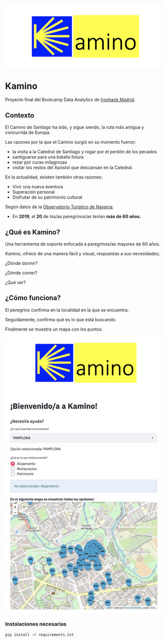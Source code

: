 
![Kamino](images/Kamino_logo.png)

# Kamino

Proyecto final del Bootcamp Data Analytics de [Ironhack Madrid](https://www.ironhack.com/es).

## Contexto

El Camino de Santiago ha sido, y sigue siendo, la ruta más antigua y concurrida de Europa. 

Las razones por la que el Camino surgió en su momento fueron: 

- la visita a la Catedral de Santiago y rogar por el perdón de los pecados
- santiguarse para una batalla futura
- rezar por curas milagrosas
- visitar los restos del Apóstol que descansan en la Catedral. 

En la actualidad, existen también otras razones: 
- Vivir una nueva aventura
- Superación personal
- Disfrutar de su patrimonio cultural 

Según datos de la [Observatorio Turístico de Navarra](https://www.turismo.navarra.es/esp/profesionales/Observatorio-turistico/presentacion/presentacion);

- En **2019**, el **20** de los/as peregrinos/as tenían **más de 60 años.**	


## ¿Qué es Kamino?

Una herramienta de soporte enfocada a  peregrinos/as mayores de 60 años.

Kamino, ofrece de una manera fácil y visual, respuestas a sus necesidades; 

¿Dónde dormir?

¿Dónde comer?

¿Qué ver?


## ¿Cómo funciona?

El peregrino confirma en la localidad en la que se encuentra.

Seguidamente, confirma qué es lo que está buscando.

Finalmente se muestra un mapa con los puntos.

![Kamino_Streamlit](images/ejemplokamino.png)


### Instalaciones necesarias

    pip install -r requirements.txt








